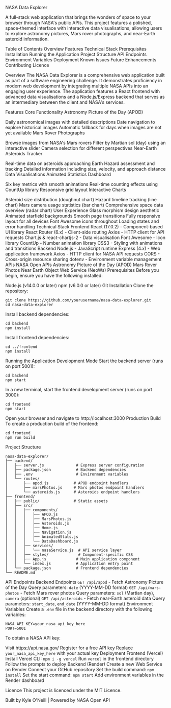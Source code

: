 NASA Data Explorer

A full-stack web application that brings the wonders of space to your browser through NASA's public APIs. This project features a polished, space-themed interface with interactive data visualisations, allowing users to explore astronomy pictures, Mars rover photographs, and near-Earth asteroid information.

Table of Contents
Overview
Features
Technical Stack
Prerequisites
Installation
Running the Application
Project Structure
API Endpoints
Environment Variables
Deployment
Known Issues
Future Enhancements
Contributing
Licence

Overview
The NASA Data Explorer is a comprehensive web application built as part of a software engineering challenge. It demonstrates proficiency in modern web development by integrating multiple NASA APIs into an engaging user experience. The application features a React frontend with advanced data visualisations and a Node.js/Express backend that serves as an intermediary between the client and NASA's services.

Features
Core Functionality
Astronomy Picture of the Day (APOD)

Daily astronomical images with detailed descriptions
Date navigation to explore historical images
Automatic fallback for days when images are not yet available
Mars Rover Photographs

Browse images from NASA's Mars rovers
Filter by Martian sol (day) using an interactive slider
Camera selection for different perspectives
Near-Earth Asteroids Tracker

Real-time data on asteroids approaching Earth
Hazard assessment and tracking
Detailed information including size, velocity, and approach distance
Data Visualisations
Animated Statistics Dashboard

Six key metrics with smooth animations
Real-time counting effects using CountUp library
Responsive grid layout
Interactive Charts

Asteroid size distribution (doughnut chart)
Hazard timeline tracking (line chart)
Mars camera usage statistics (bar chart)
Comprehensive space data overview (radar chart)
User Experience
Glass morphism design aesthetic
Animated starfield backgrounds
Smooth page transitions
Fully responsive layout for all devices
Font Awesome icons throughout
Loading states and error handling
Technical Stack
Frontend
React (17.0.2) - Component-based UI library
React Router (6.x) - Client-side routing
Axios - HTTP client for API requests
Chart.js & react-chartjs-2 - Data visualisation
Font Awesome - Icon library
CountUp - Number animation library
CSS3 - Styling with animations and transitions
Backend
Node.js - JavaScript runtime
Express (4.x) - Web application framework
Axios - HTTP client for NASA API requests
CORS - Cross-origin resource sharing
dotenv - Environment variable management
APIs
NASA Open APIs
Astronomy Picture of the Day (APOD)
Mars Rover Photos
Near Earth Object Web Service (NeoWs)
Prerequisites
Before you begin, ensure you have the following installed:

Node.js (v14.0.0 or later)
npm (v6.0.0 or later)
Git
Installation
Clone the repository:
```
git clone https://github.com/yourusername/nasa-data-explorer.git
cd nasa-data-explorer
```
Install backend dependencies:
```
cd backend
npm install
```
Install frontend dependencies:
```
cd ../frontend
npm install
```
Running the Application
Development Mode
Start the backend server (runs on port 5001):
```
cd backend
npm start
```
In a new terminal, start the frontend development server (runs on port 3000):
```
cd frontend
npm start
```
Open your browser and navigate to http://localhost:3000
Production Build
To create a production build of the frontend:

```
cd frontend
npm run build
```
Project Structure
```
nasa-data-explorer/
├── backend/
│   ├── server.js              # Express server configuration
│   ├── package.json           # Backend dependencies
│   ├── .env                   # Environment variables 
│   └── routes/
│       ├── apod.js           # APOD endpoint handlers
│       ├── marsPhotos.js     # Mars photos endpoint handlers
│       └── asteroids.js      # Asteroids endpoint handlers
├── frontend/
│   ├── public/               # Static assets
│   ├── src/
│   │   ├── components/
│   │   │   ├── APOD.js
│   │   │   ├── MarsPhotos.js
│   │   │   ├── Asteroids.js
│   │   │   ├── Home.js
│   │   │   ├── Navigation.js
│   │   │   ├── AnimatedStats.js
│   │   │   └── DataDashboard.js
│   │   ├── services/
│   │   │   └── nasaService.js  # API service layer
│   │   ├── styles/             # Component-specific CSS
│   │   ├── App.js             # Main application component
│   │   └── index.js           # Application entry point
│   └── package.json           # Frontend dependencies
└── README.md
```
API Endpoints
Backend Endpoints
`GET /api/apod` - Fetch Astronomy Picture of the Day
Query parameters: `date` (YYYY-MM-DD format)
`GET /api/mars-photos` - Fetch Mars rover photos
Query parameters: `sol` (Martian day), `camera` (optional)
`GET /api/asteroids` - Fetch near-Earth asteroid data
Query parameters: `start_date`, `end_date` (YYYY-MM-DD format)
Environment Variables
Create a `.env` file in the backend directory with the following variables:
```
NASA_API_KEY=your_nasa_api_key_here
PORT=5001
```
To obtain a NASA API key:

Visit https://api.nasa.gov/
Register for a free API key
Replace `your_nasa_api_key_here` with your actual key
Deployment
Frontend (Vercel)
Install Vercel CLI: `npm i -g vercel`
Run `vercel` in the frontend directory
Follow the prompts to deploy
Backend (Render)
Create a new Web Service on Render
Connect your GitHub repository
Set the build command: `npm install`
Set the start command: `npm start`
Add environment variables in the Render dashboard

Licence
This project is licenced under the MIT Licence.

Built by Kyle O'Neill | Powered by NASA Open API
